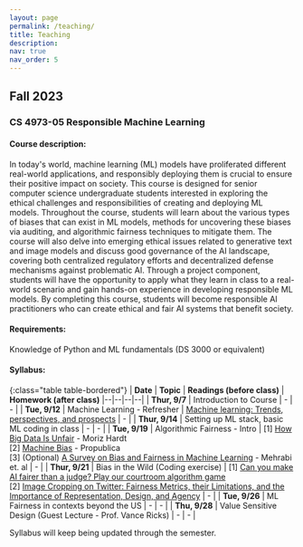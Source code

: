 ```yaml
---
layout: page
permalink: /teaching/
title: Teaching
description:
nav: true
nav_order: 5
---
```


## Fall 2023
### CS 4973-05 Responsible Machine Learning

#### Course description: 
In today's world, machine learning (ML) models have proliferated different real-world applications, and responsibly deploying them is crucial to ensure their positive impact on society. This course is designed for senior computer science undergraduate students interested in exploring the ethical challenges and responsibilities of creating and deploying ML models. Throughout the course, students will learn about the various types of biases that can exist in ML models, methods for uncovering these biases via auditing, and algorithmic fairness techniques to mitigate them. The course will also delve into emerging ethical issues related to generative text and image models and discuss good governance of the AI landscape, covering both centralized regulatory efforts and decentralized defense mechanisms against problematic AI. Through a project component, students will have the opportunity to apply what they learn in class to a real-world scenario and gain hands-on experience in developing responsible ML models. By completing this course, students will become responsible AI practitioners who can create ethical and fair AI systems that benefit society.

#### Requirements: 
Knowledge of Python and ML fundamentals (DS 3000 or equivalent)

#### Syllabus:

{:class="table table-bordered"}
| **Date** | **Topic** | **Readings (before class)** | **Homework (after class)**
|--|--|--|--|
| **Thur, 9/7** | Introduction to Course | - | - |
| **Tue, 9/12** | Machine Learning - Refresher | [Machine learning: Trends, perspectives, and prospects](https://www.cs.cmu.edu/~tom/pubs/Science-ML-2015.pdf) | - |
| **Thur, 9/14** | Setting up ML stack, basic ML coding in class | - | - |
| **Tue, 9/19** | Algorithmic Fairness - Intro  | [1] [How Big Data Is Unfair](https://medium.com/@mrtz/how-big-data-is-unfair-9aa544d739de) - Moriz Hardt <br>[2] [Machine Bias](https://www.propublica.org/article/machine-bias-risk-assessments-in-criminal-sentencing) - Propublica <br>[3] (Optional) [A Survey on Bias and Fairness in Machine Learning](https://arxiv.org/pdf/1908.09635.pdf) - Mehrabi et. al | - |
| **Thur, 9/21** | Bias in the Wild (Coding exercise) | [1] [Can you make AI fairer than a judge? Play our courtroom algorithm game](https://www.technologyreview.com/2019/10/17/75285/ai-fairer-than-judge-criminal-risk-assessment-algorithm/) <br>[2] [Image Cropping on Twitter: Fairness Metrics, their Limitations, and the Importance of Representation, Design, and Agency](https://arxiv.org/pdf/2105.08667.pdf) | - |
| **Tue, 9/26** | ML Fairness in contexts beyond the US  | - | - |
| **Thu, 9/28** | Value Sensitive Design (Guest Lecture - Prof. Vance Ricks)  | - | - |

Syllabus will keep being updated through the semester.

